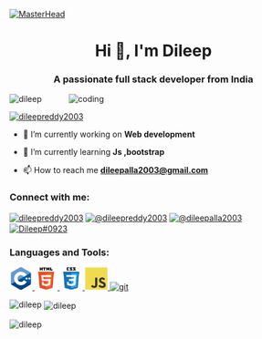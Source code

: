 [![MasterHead](https://qph.cf2.quoracdn.net/main-qimg-fa7b4bdc3b2f73e749e5c2c646d4ae13)](http://A-DILEEP.io)
<h1 align="center">Hi 👋, I'm Dileep</h1>
<h3 align="center">A passionate full stack developer from India</h3>
<img align="right" alt="coding" width="400" src="https://cdn.sanity.io/images/ordgikwe/production/a830c5182852e35bcd0dc07b90122f07ecd15f48-700x525.gif?w=700&h=525&auto=format"

<p align="left"> <img src="https://komarev.com/ghpvc/?username=dileep&label=Profile%20views&color=0e75b6&style=flat" alt="dileep" /> </p>

<p align="left"> <a href="https://twitter.com/dileepreddy2003" target="blank"><img src="https://img.shields.io/twitter/follow/dileepreddy2003?logo=twitter&style=for-the-badge" alt="dileepreddy2003" /></a> </p>

- 🔭 I’m currently working on **Web development**

- 🌱 I’m currently learning **Js ,bootstrap**

- 📫 How to reach me **dileepalla2003@gmail.com**

<h3 align="left">Connect with me:</h3>
<p align="left">
<a href="https://twitter.com/dileepreddy2003" target="blank"><img align="center" src="https://raw.githubusercontent.com/rahuldkjain/github-profile-readme-generator/master/src/images/icons/Social/twitter.svg" alt="dileepreddy2003" height="30" width="40" /></a>
<a href="https://linkedin.com/in/@dileepreddy2003" target="blank"><img align="center" src="https://raw.githubusercontent.com/rahuldkjain/github-profile-readme-generator/master/src/images/icons/Social/linked-in-alt.svg" alt="@dileepreddy2003" height="30" width="40" /></a>
<a href="https://www.hackerearth.com/@dileepalla2003" target="blank"><img align="center" src="https://raw.githubusercontent.com/rahuldkjain/github-profile-readme-generator/master/src/images/icons/Social/hackerearth.svg" alt="@dileepalla2003" height="30" width="40" /></a>
<a href="https://discord.gg/Dileep#0923" target="blank"><img align="center" src="https://raw.githubusercontent.com/rahuldkjain/github-profile-readme-generator/master/src/images/icons/Social/discord.svg" alt="Dileep#0923" height="30" width="40" /></a>
</p>

<h3 align="left">Languages and Tools:</h3>
<p align="left"> <a href="https://www.w3schools.com/cpp/" target="_blank" rel="noreferrer"> <img src="https://raw.githubusercontent.com/devicons/devicon/master/icons/cplusplus/cplusplus-original.svg" alt="cplusplus" width="40" height="40"/> </a> <a href="https://www.w3.org/html/" target="_blank" rel="noreferrer"> <img src="https://raw.githubusercontent.com/devicons/devicon/master/icons/html5/html5-original-wordmark.svg" alt="html5" width="40" height="40"/> </a> <a href="https://www.w3schools.com/css/" target="_blank" rel="noreferrer"> <img src="https://raw.githubusercontent.com/devicons/devicon/master/icons/css3/css3-original-wordmark.svg" alt="css3" width="40" height="40"/> </a> <a href="https://developer.mozilla.org/en-US/docs/Web/JavaScript" target="_blank" rel="noreferrer">
  <img src="https://raw.githubusercontent.com/devicons/devicon/master/icons/javascript/javascript-original.svg" alt="JavaScript" width="40" height="40"/>
</a><a href="https://git-scm.com/" target="_blank" rel="noreferrer"> <img src="https://www.vectorlogo.zone/logos/git-scm/git-scm-icon.svg" alt="git" width="40" height="40"/> </a>  
 </p>

<p><img align="left" src="https://github-readme-stats.vercel.app/api/top-langs?username=dileep&show_icons=true&locale=en&layout=compact" alt="dileep" /></p>

<p>&nbsp;<img align="center" src="https://github-readme-stats.vercel.app/api?username=dileep&show_icons=true&locale=en" alt="dileep" /></p>

<p><img align="center" src="https://github-readme-streak-stats.herokuapp.com/?user=dileep&" alt="dileep" /></p>
